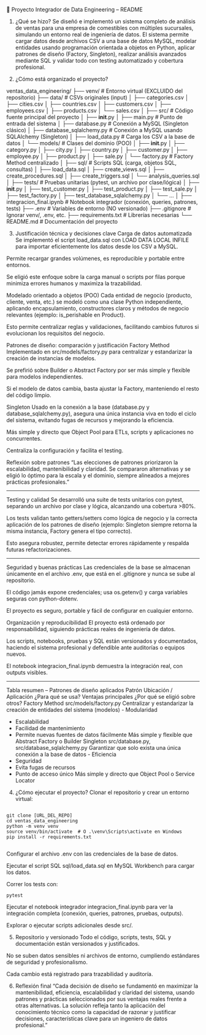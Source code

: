 📝 Proyecto Integrador de Data Engineering – README
1. ¿Qué se hizo?
Se diseñó e implementó un sistema completo de análisis de ventas para una empresa de comestibles con múltiples sucursales, simulando un entorno real de ingeniería de datos.
El sistema permite cargar datos desde archivos CSV a una base de datos MySQL, modelar entidades usando programación orientada a objetos en Python, aplicar patrones de diseño (Factory, Singleton), realizar análisis avanzados mediante SQL y validar todo con testing automatizado y cobertura profesional.

2. ¿Cómo está organizado el proyecto?

ventas_data_engineering/
├── venv/                   # Entorno virtual (EXCLUIDO del repositorio)
├── data/                   # CSVs originales (input)
│   ├── categories.csv
│   ├── cities.csv
│   ├── countries.csv
│   ├── customers.csv
│   ├── employees.csv
│   ├── products.csv
│   └── sales.csv
│
├── src/                    # Código fuente principal del proyecto
│   ├── __init__.py
│   ├── main.py             # Punto de entrada del sistema
│   ├── database.py         # Conexión a MySQL (Singleton clásico)
│   ├── database_sqlalchemy.py # Conexión a MySQL usando SQLAlchemy (Singleton)
│   ├── load_data.py        # Carga los CSV a la base de datos
│   └── models/             # Clases del dominio (POO)
│       ├── __init__.py
│       ├── category.py
│       ├── city.py
│       ├── country.py
│       ├── customer.py
│       ├── employee.py
│       ├── product.py
│       ├── sale.py
│       └── factory.py      # Factory Method centralizado
│
├── sql/                    # Scripts SQL (carga, objetos SQL, consultas)
│   ├── load_data.sql
│   ├── create_views.sql
│   ├── create_procedures.sql
│   ├── create_triggers.sql
│   └── analysis_queries.sql
│
├── tests/                  # Pruebas unitarias (pytest, un archivo por clase/lógica)
│   ├── __init__.py
│   ├── test_customer.py
│   ├── test_product.py
│   ├── test_sale.py
│   ├── test_factory.py
│   ├── test_database_sqlalchemy.py
│   └── ...
│
├── integracion_final.ipynb # Notebook integrador (conexión, queries, patrones, tests)
├── .env                    # Variables de entorno (NO versionado)
├── .gitignore              # Ignorar venv/, .env, etc.
├── requirements.txt        # Librerías necesarias
└── README.md               # Documentación del proyecto


3. Justificación técnica y decisiones clave
Carga de datos automatizada
Se implementó el script load_data.sql con LOAD DATA LOCAL INFILE para importar eficientemente los datos desde los CSV a MySQL.

Permite recargar grandes volúmenes, es reproducible y portable entre entornos.

Se eligió este enfoque sobre la carga manual o scripts por filas porque minimiza errores humanos y maximiza la trazabilidad.

Modelado orientado a objetos (POO)
Cada entidad de negocio (producto, cliente, venta, etc.) se modeló como una clase Python independiente, aplicando encapsulamiento, constructores claros y métodos de negocio relevantes (ejemplo: is_perishable en Product).

Esto permite centralizar reglas y validaciones, facilitando cambios futuros si evolucionan los requisitos del negocio.

Patrones de diseño: comparación y justificación
Factory Method
Implementado en src/models/factory.py para centralizar y estandarizar la creación de instancias de modelos.

Se prefirió sobre Builder o Abstract Factory por ser más simple y flexible para modelos independientes.

Si el modelo de datos cambia, basta ajustar la Factory, manteniendo el resto del código limpio.

Singleton
Usado en la conexión a la base (database.py y database_sqlalchemy.py), asegura una única instancia viva en todo el ciclo del sistema, evitando fugas de recursos y mejorando la eficiencia.

Más simple y directo que Object Pool para ETLs, scripts y aplicaciones no concurrentes.

Centraliza la configuración y facilita el testing.

Reflexión sobre patrones
“Las elecciones de patrones priorizaron la escalabilidad, mantenibilidad y claridad. Se compararon alternativas y se eligió lo óptimo para la escala y el dominio, siempre alineados a mejores prácticas profesionales.”

----

Testing y calidad
Se desarrolló una suite de tests unitarios con pytest, separando un archivo por clase y lógica, alcanzando una cobertura >80%.

Los tests validan tanto getters/setters como lógica de negocio y la correcta aplicación de los patrones de diseño (ejemplo: Singleton siempre retorna la misma instancia, Factory genera el tipo correcto).

Esto asegura robustez, permite detectar errores rápidamente y respalda futuras refactorizaciones.

-----

Seguridad y buenas prácticas
Las credenciales de la base se almacenan únicamente en el archivo .env, que está en el .gitignore y nunca se sube al repositorio.

El código jamás expone credenciales; usa os.getenv() y carga variables seguras con python-dotenv.

El proyecto es seguro, portable y fácil de configurar en cualquier entorno.

Organización y reproducibilidad
El proyecto está ordenado por responsabilidad, siguiendo prácticas reales de ingeniería de datos.

Los scripts, notebooks, pruebas y SQL están versionados y documentados, haciendo el sistema profesional y defendible ante auditorías o equipos nuevos.

El notebook integracion_final.ipynb demuestra la integración real, con outputs visibles.


-----

Tabla resumen – Patrones de diseño aplicados
Patrón	Ubicación / Aplicación	¿Para qué se usa?	Ventajas principales	¿Por qué se eligió sobre otros?
Factory Method	src/models/factory.py	Centralizar y estandarizar la creación de entidades del sistema (modelos)	- Modularidad
- Escalabilidad
- Facilidad de mantenimiento
- Permite nuevas fuentes de datos fácilmente	Más simple y flexible que Abstract Factory o Builder
Singleton	src/database.py,
src/database_sqlalchemy.py	Garantizar que solo exista una única conexión a la base de datos	- Eficiencia
- Seguridad
- Evita fugas de recursos
- Punto de acceso único	Más simple y directo que Object Pool o Service Locator



4. ¿Cómo ejecutar el proyecto?
Clonar el repositorio y crear un entorno virtual:

```

git clone [URL_DEL_REPO]
cd ventas_data_engineering
python -m venv venv
source venv/bin/activate  # O .\venv\Scripts\activate en Windows
pip install -r requirements.txt


```

Configurar el archivo .env con las credenciales de la base de datos.

Ejecutar el script SQL sql/load_data.sql en MySQL Workbench para cargar los datos.

Correr los tests con:

```
pytest

```

Ejecutar el notebook integrador integracion_final.ipynb para ver la integración completa (conexión, queries, patrones, pruebas, outputs).

Explorar o ejecutar scripts adicionales desde src/.


5. Repositorio y versionado
Todo el código, scripts, tests, SQL y documentación están versionados y justificados.

No se suben datos sensibles ni archivos de entorno, cumpliendo estándares de seguridad y profesionalismo.

Cada cambio está registrado para trazabilidad y auditoría.


6. Reflexión final
“Cada decisión de diseño se fundamentó en maximizar la mantenibilidad, eficiencia, escalabilidad y claridad del sistema, usando patrones y prácticas seleccionados por sus ventajas reales frente a otras alternativas. La solución refleja tanto la aplicación del conocimiento técnico como la capacidad de razonar y justificar decisiones, características clave para un ingeniero de datos profesional.”
